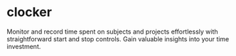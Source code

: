 # clocker
Monitor and record time spent on subjects and projects effortlessly with straightforward start and stop controls. Gain valuable insights into your time investment.
